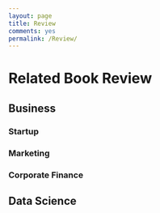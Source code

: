 ```yaml
---
layout: page
title: Review
comments: yes
permalink: /Review/
---
```


# Related Book Review
## Business 
### Startup
### Marketing 
### Corporate Finance
## Data Science

